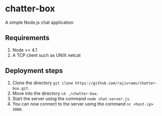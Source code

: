 # chatter-box
A simple Node.js chat application

## Requirements
1. Node >= 4.1
2. A TCP client such as UNIX netcat

## Deployment steps
1. Clone the directory `git clone https://github.com/rajivramv/chatter-box.git`.
2. Move into the directory `cd ./chatter-box`.
3. Start the server using the command `node chat-server.js`.
4. You can now connect to the server  using the command `nc <host-ip> 3000`.